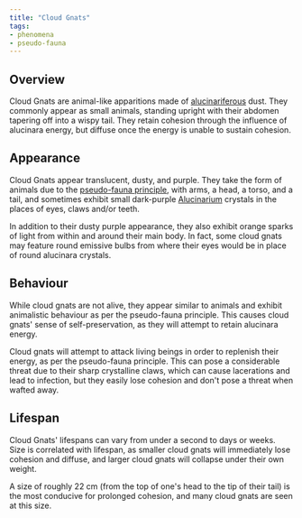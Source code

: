 ```yaml
---
title: "Cloud Gnats"
tags:
- phenomena
- pseudo-fauna
---
```

## Overview
Cloud Gnats are animal-like apparitions made of [alucinariferous](phenomena/alucinara.md) dust. They commonly appear as small animals, standing upright with their abdomen tapering off into a wispy tail. They retain cohesion through the influence of alucinara energy, but diffuse once the energy is unable to sustain cohesion.

## Appearance
Cloud Gnats appear translucent, dusty, and purple. They take the form of animals due to the [pseudo-fauna principle](phenomena/pseudo-fauna-principle.md), with arms, a head, a torso, and a tail, and sometimes exhibit small dark-purple [Alucinarium](phenomena/alucinara.md) crystals in the places of eyes, claws and/or teeth.

In addition to their dusty purple appearance, they also exhibit orange sparks of light from within and around their main body. In fact, some cloud gnats may feature round emissive bulbs from where their eyes would be in place of round alucinara crystals.

## Behaviour
While cloud gnats are not alive, they appear similar to animals and exhibit animalistic behaviour as per the pseudo-fauna principle. This causes cloud gnats' sense of self-preservation, as they will  attempt to retain alucinara energy.

Cloud gnats will attempt to attack living beings in order to replenish their energy, as per the pseudo-fauna principle. This can pose a considerable threat due to their sharp crystalline claws, which can cause lacerations and lead to infection, but they easily lose cohesion and don't pose a threat when wafted away.

## Lifespan
Cloud Gnats' lifespans can vary from under a second to days or weeks. Size is correlated with lifespan, as smaller cloud gnats will immediately lose cohesion and diffuse, and larger cloud gnats will collapse under their own weight.

A size of roughly 22 cm (from the top of one's head to the tip of their tail) is the most conducive for prolonged cohesion, and many cloud gnats are seen at this size.